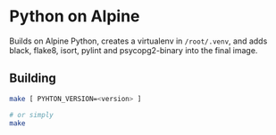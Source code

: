 # Python on Alpine

Builds on Alpine Python, creates a virtualenv in `/root/.venv`, and adds black, flake8, isort, pylint and psycopg2-binary into the final image.

## Building

```sh
make [ PYHTON_VERSION=<version> ]

# or simply
make
```

